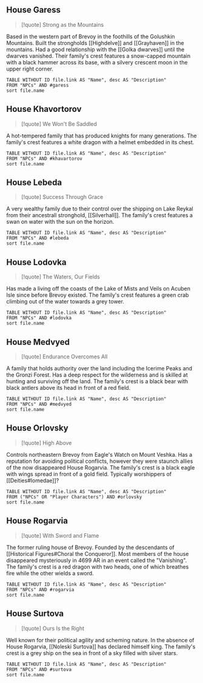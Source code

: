 ## House Garess
> [!quote] Strong as the Mountains

Based in the western part of Brevoy in the foothills of the Golushkin Mountains. Built the strongholds [[Highdelve]] and [[Grayhaven]] in the mountains. Had a good relationship with the [[Golka dwarves]] until the dwarves vanished. Their family's crest features a snow-capped mountain with a black hammer across its base, with a silvery crescent moon in the upper right corner.
```dataview
TABLE WITHOUT ID file.link AS "Name", desc AS "Description"
FROM "NPCs" AND #garess
sort file.name
```

## House Khavortorov
> [!quote] We Won't Be Saddled

A hot-tempered family that has produced knights for many generations. The family's crest features a white dragon with a helmet embedded in its chest.
```dataview
TABLE WITHOUT ID file.link AS "Name", desc AS "Description"
FROM "NPCs" AND #khavartorov
sort file.name
```

## House Lebeda
> [!quote] Success Through Grace

A very wealthy family due to their control over the shipping on Lake Reykal from their ancestrall stronghold, [[Silverhall]]. The family's crest features a swan on water with the sun on the horizon.
```dataview
TABLE WITHOUT ID file.link AS "Name", desc AS "Description"
FROM "NPCs" AND #lebeda
sort file.name
```

## House Lodovka
> [!quote] The Waters, Our Fields

Has made a living off the coasts of the Lake of Mists and Veils on Acuben Isle since before Brevoy existed. The family's crest features a green crab climbing out of the water towards a grey tower.
```dataview
TABLE WITHOUT ID file.link AS "Name", desc AS "Description"
FROM "NPCs" AND #lodovka
sort file.name
```

## House Medvyed
> [!quote] Endurance Overcomes All

A family that holds authority over the land including the Icerime Peaks and the Gronzi Forest. Has a deep respect for the wilderness and is skilled at hunting and surviving off the land. The family's crest is a black bear with black antlers above its head in front of a red field.
```dataview
TABLE WITHOUT ID file.link AS "Name", desc AS "Description"
FROM "NPCs" AND #medvyed
sort file.name
```

## House Orlovsky
> [!quote] High Above

Controls northeastern Brevoy from Eagle's Watch on Mount Veshka. Has a reputation for avoiding political conflicts, however they were staunch allies of the now disappeared House Rogarvia. The family's crest is a black eagle with wings spread in front of a gold field. Typically worshippers of [[Deities#Iomedae]]?
```dataview
TABLE WITHOUT ID file.link AS "Name", desc AS "Description"
FROM ("NPCs" OR "Player Characters") AND #orlovsky
sort file.name
```

## House Rogarvia
> [!quote] With Sword and Flame

The former ruling house of Brevoy. Founded by the descendants of [[Historical Figures#Choral the Conqueror]]. Most members of the house disappeared mysteriously in 4699 AR in an event called the "Vanishing". The family's crest is a red dragon with two heads, one of which breathes fire while the other wields a sword.
```dataview
TABLE WITHOUT ID file.link AS "Name", desc AS "Description"
FROM "NPCs" AND #rogarvia
sort file.name
```

## House Surtova
> [!quote] Ours Is the Right

Well known for their political agility and scheming nature. In the absence of House Rogarvia, [[Noleski Surtova]] has declared himself king. The family's crest is a grey ship on the sea in front of a sky filled with silver stars.
```dataview
TABLE WITHOUT ID file.link AS "Name", desc AS "Description"
FROM "NPCs" AND #surtova
sort file.name
```